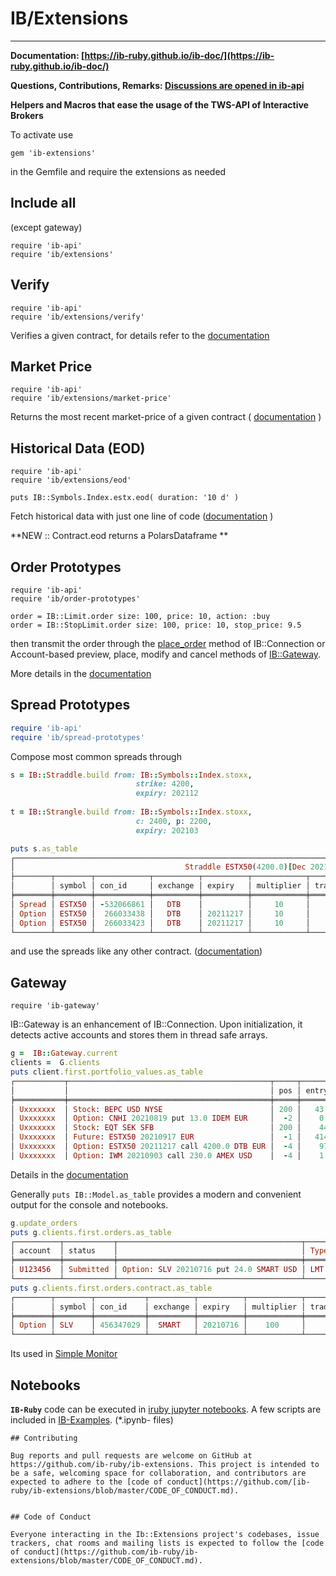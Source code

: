 # IB/Extensions

---

__Documentation: [https://ib-ruby.github.io/ib-doc/](https://ib-ruby.github.io/ib-doc/)__  

__Questions, Contributions, Remarks: [Discussions are opened in ib-api](https://github.com/ib-ruby/ib-api/discussions)__


__Helpers and Macros that ease the usage of the TWS-API of Interactive Brokers__

To activate use
```
gem 'ib-extensions'
```
in the Gemfile and require the extensions as needed

## Include all
(except gateway)
```
require 'ib-api'
require 'ib/extensions'
```

## Verify
```
require 'ib-api'
require 'ib/extensions/verify'
```
Verifies a given contract, for details refer to the [documentation](https://ib-ruby.github.io/ib-doc/Verify_contracts.html )

## Market Price
```
require 'ib-api'
require 'ib/extensions/market-price'
```
Returns the most recent market-price of a given contract  ( [documentation](https://ib-ruby.github.io/ib-doc/market_price.html) )

## Historical Data (EOD)
```
require 'ib-api'
require 'ib/extensions/eod'

puts IB::Symbols.Index.estx.eod( duration: '10 d' )
```
Fetch historical data with just one line of code  ([documentation](https://ib-ruby.github.io/ib-doc/Historical_data.html) )

**NEW :: Contract.eod returns a PolarsDataframe **

## Order Prototypes
```
require 'ib-api'
require 'ib/order-prototypes'

order = IB::Limit.order size: 100, price: 10, action: :buy
order = IB::StopLimit.order size: 100, price: 10, stop_price: 9.5
```

then transmit the order through  the [place_order](https://ib-ruby.github.io/ib-doc/order_placement.html)  method of IB::Connection or  Account-based  preview, place, modify and cancel methods of [IB::Gateway](https://ib-ruby.github.io/ib-doc/order_placement.html).

More details in the [documentation](https://ib-ruby.github.io/ib-doc/order_prototypes.html) 


## Spread Prototypes

``` ruby
require 'ib-api'
require 'ib/spread-prototypes'
```

Compose most common spreads through

``` ruby
s = IB::Straddle.build from: IB::Symbols::Index.stoxx, 
                            strike: 4200, 
                            expiry: 202112 
                            
t = IB::Strangle.build from: IB::Symbols::Index.stoxx, 
                            c: 2400, p: 2200, 
                            expiry: 202103 

puts s.as_table
┌─────────────────────────────────────────────────────────────────────────────────────────────────────────────┐
│                                      Straddle ESTX50(4200.0)[Dec 2021]                                      │
├────────┬────────┬────────────┬──────────┬──────────┬────────────┬───────────────┬───────┬────────┬──────────┤
│        │ symbol │ con_id     │ exchange │ expiry   │ multiplier │ trading-class │ right │ strike │ currency │
╞════════╪════════╪════════════╪══════════╪══════════╪════════════╪═══════════════╪═══════╪════════╪══════════╡
│ Spread │ ESTX50 │ -532066861 │   DTB    │          │     10     │               │       │        │   EUR    │
│ Option │ ESTX50 │  266033438 │   DTB    │ 20211217 │     10     │     OESX      │  put  │ 4200.0 │   EUR    │
│ Option │ ESTX50 │  266033423 │   DTB    │ 20211217 │     10     │     OESX      │ call  │ 4200.0 │   EUR    │
└────────┴────────┴────────────┴──────────┴──────────┴────────────┴───────────────┴───────┴────────┴──────────┘
 ```
and use the spreads like any other contract. ([documentation](https://ib-ruby.github.io/ib-doc/spreads.html))

## Gateway 
```
require 'ib-gateway'
```
IB::Gateway is an enhancement of IB::Connection. Upon initialization, it detects active accounts and stores them in thread safe arrays. 

``` ruby
g =  IB::Gateway.current
clients =  G.clients
puts client.first.portfolio_values.as_table
┌───────────┬─────────────────────────────────────────────┬─────┬──────────┬──────────┬───────────┬────────────┬──────────┐
│           │                                             │ pos │ entry    │ market   │ value     │ unrealized │ realized │
╞═══════════╪═════════════════════════════════════════════╪═════╪══════════╪══════════╪═══════════╪════════════╪══════════╡
│ Uxxxxxxx  │ Stock: BEPC USD NYSE                        │ 200 │   43.038 │   41.042 │    8208.4 │    -399.17 │          │
│ Uxxxxxxx  │ Option: CNHI 20210819 put 13.0 IDEM EUR     │  -2 │    0.386 │     0.01 │     -9.63 │     376.37 │          │
│ Uxxxxxxx  │ Stock: EQT SEK SFB                          │ 200 │    443.8 │  420.469 │  84093.85 │   -4666.19 │ -1369.02 │
│ Uxxxxxxx  │ Future: ESTX50 20210917 EUR                 │  -1 │   4145.3 │  4098.15 │  -40981.5 │      471.5 │          │
│ Uxxxxxxx  │ Option: ESTX50 20211217 call 4200.0 DTB EUR │  -4 │    97.85 │   99.398 │   -3975.9 │      -61.9 │          │
│ Uxxxxxxx  │ Option: IWM 20210903 call 230.0 AMEX USD    │  -4 │    1.943 │    0.124 │    -49.72 │     727.49 │          │

```
Details in the [documentation](https://ib-ruby.github.io/ib-doc/gateway.html)

Generally `puts IB::Model.as_table` provides a modern and convenient output for the console and notebooks.

```ruby
g.update_orders
puts g.clients.first.orders.as_table
┌──────────┬───────────┬─────────────────────────────────────────┬──────┬─────┬────────┬────────┬───────┬────────┐
│ account  │ status    │                                         │ Type │ tif │ action │ amount │ price │ id/fee │
╞══════════╪═══════════╪═════════════════════════════════════════╪══════╪═════╪════════╪════════╪═══════╪════════╡
│ U123456  │ Submitted │ Option: SLV 20210716 put 24.0 SMART USD │ LMT  │ GTC │ sell   │ 5.0    │ 0.98  │ 0      │
└──────────┴───────────┴─────────────────────────────────────────┴──────┴─────┴────────┴────────┴───────┴────────┘
puts g.clients.first.orders.contract.as_table
┌────────┬────────┬───────────┬──────────┬──────────┬────────────┬───────────────┬───────┬────────┬──────────┐
│        │ symbol │ con_id    │ exchange │ expiry   │ multiplier │ trading-class │ right │ strike │ currency │
╞════════╪════════╪═══════════╪══════════╪══════════╪════════════╪═══════════════╪═══════╪════════╪══════════╡
│ Option │ SLV    │ 456347029 │  SMART   │ 20210716 │    100     │      SLV      │  put  │   24.0 │   USD    │
└────────┴────────┴───────────┴──────────┴──────────┴────────────┴───────────────┴───────┴────────┴──────────┘
```
Its used in [Simple Monitor](https://github.com/ib-ruby/simple-monitor)


## Notebooks
**`IB-Ruby`** code can be executed in [iruby jupyter notebooks](https://github.com/SciRuby/iruby). A few scripts are included in [IB-Examples](https://github.com/ib-ruby/ib-examples). (*.ipynb- files)


```
## Contributing

Bug reports and pull requests are welcome on GitHub at https://github.com/ib-ruby/ib-extensions. This project is intended to be a safe, welcoming space for collaboration, and contributors are expected to adhere to the [code of conduct](https://github.com/[ib-ruby/ib-extensions/blob/master/CODE_OF_CONDUCT.md).


## Code of Conduct

Everyone interacting in the Ib::Extensions project's codebases, issue trackers, chat rooms and mailing lists is expected to follow the [code of conduct](https://github.com/ib-ruby/ib-extensions/blob/master/CODE_OF_CONDUCT.md).
